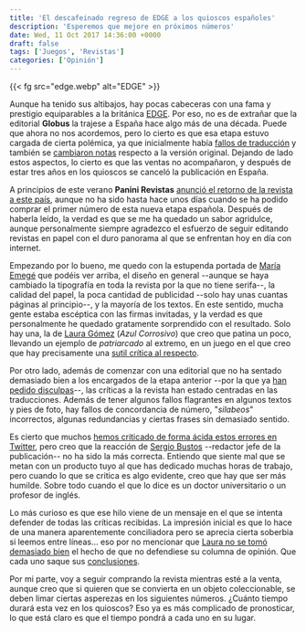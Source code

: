 ```yaml
---
title: 'El descafeinado regreso de EDGE a los quioscos españoles'
description: 'Esperemos que mejore en próximos números'
date: Wed, 11 Oct 2017 14:36:00 +0000
draft: false
tags: ['Juegos', 'Revistas']
categories: ['Opinión']
---
```


{{< fg src="edge.webp" alt="EDGE" >}}

Aunque ha tenido sus altibajos, hay pocas cabeceras con una fama y prestigio equiparables a la británica [EDGE](http://edge-online.com/). Por eso, no es de extrañar que la editorial **Globus** la trajese a España hace algo más de una década. Puede que ahora no nos acordemos, pero lo cierto es que esa etapa estuvo cargada de cierta polémica, ya que inicialmente había [fallos de traducción](http://devsoma.blogspot.com.es/2007/06/traducciones-automticas-en-la-revista.html) y también se [cambiaron notas](http://www.vandal.net/foro/mensaje/413654/la-edge-espanola-se-pasa-por-el-forro-las-notas-britanicas/) respecto a la versión original. Dejando de lado estos aspectos, lo cierto es que las ventas no acompañaron, y después de estar tres años en los quioscos se canceló la publicación en España.

A principios de este verano **Panini Revistas** [anunció el retorno de la revista a este país](http://revistaedge.com/edge-espana/), aunque no ha sido hasta hace unos días cuando se ha podido comprar el primer número de esta nueva etapa española. Después de haberla leído, la verdad es que se me ha quedado un sabor agridulce, aunque personalmente siempre agradezco el esfuerzo de seguir editando revistas en papel con el duro panorama al que se enfrentan hoy en día con internet.

Empezando por lo bueno, me quedo con la estupenda portada de [María Emegé](https://twitter.com/mariaemege) que podéis ver arriba, el diseño en general --aunque se haya cambiado la tipografía en toda la revista por la que no tiene serifa--, la calidad del papel, la poca cantidad de publicidad --solo hay unas cuantas páginas al principio--, y la mayoría de los textos. En este sentido, mucha gente estaba escéptica con las firmas invitadas, y la verdad es que personalmente he quedado gratamente sorprendido con el resultado. Solo hay una, la de [Laura Gómez](https://twitter.com/azulcorrosivo) (_Azul Corrosivo_) que creo que patina un poco, llevando un ejemplo de _patriarcado_ al extremo, en un juego en el que creo que hay precisamente una [sutil crítica al respecto](https://twitter.com/Ramon_Mendez/status/916600252500717569).

Por otro lado, además de comenzar con una editorial que no ha sentado demasiado bien a los encargados de la etapa anterior --por la que ya [han pedido disculpas](https://twitter.com/RevistaEDGEes/status/916236093623808001)--, las críticas a la revista han estado centradas en las traducciones. Además de tener algunos fallos flagrantes en algunos textos y pies de foto, hay fallos de concordancia de número, "_silabeos_" incorrectos, algunas redundancias y ciertas frases sin demasiado sentido.

Es cierto que muchos [hemos criticado de forma ácida estos errores en Twitter](https://twitter.com/manuelsagra/status/916998455591137281), pero creo que la reacción de [Sergio Bustos](https://twitter.com/sergiobustos_?lang=es) --redactor jefe de la publicación-- no ha sido la más correcta. Entiendo que siente mal que se metan con un producto tuyo al que has dedicado muchas horas de trabajo, pero cuando lo que se critica es algo evidente, creo que hay que ser más humilde. Sobre todo cuando el que lo dice es un doctor universitario o un profesor de inglés.

Lo más curioso es que ese hilo viene de un mensaje en el que se intenta defender de todas las críticas recibidas. La impresión inicial es que lo hace de una manera aparentemente conciliadora pero se aprecia cierta soberbia si leemos entre líneas... eso por no mencionar que [Laura no se tomó demasiado bien](https://twitter.com/AzulCorrosivo/status/917700912893788161) el hecho de que no defendiese su columna de opinión. Que cada uno saque sus [conclusiones](https://twitter.com/SergioBustos_/status/917705763275116544).

Por mi parte, voy a seguir comprando la revista mientras esté a la venta, aunque creo que si quieren que se convierta en un objeto coleccionable, se deben limar ciertas asperezas en los siguientes números. ¿Cuánto tiempo durará esta vez en los quioscos? Eso ya es más complicado de pronosticar, lo que está claro es que el tiempo pondrá a cada uno en su lugar.